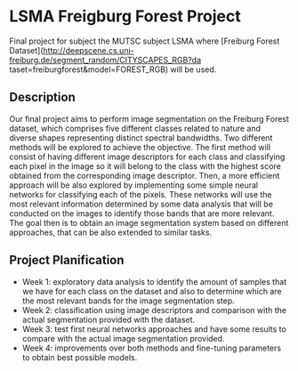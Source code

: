 # LSMA Freigburg Forest Project
Final project for subject the MUTSC subject LSMA where [Freiburg Forest Dataset](http://deepscene.cs.uni-freiburg.de/segment_random/CITYSCAPES_RGB?da
taset=freiburgforest&model=FOREST_RGB) will be used.

## Description
Our final project aims to perform image segmentation on the Freiburg Forest dataset,
which comprises five different classes related to nature and diverse shapes
representing distinct spectral bandwidths. Two different methods will be explored to
achieve the objective. The first method will consist of having different image
descriptors for each class and classifying each pixel in the image so it will belong to
the class with the highest score obtained from the corresponding image descriptor.
Then, a more efficient approach will be also explored by implementing some simple
neural networks for classifying each of the pixels. These networks will use the most
relevant information determined by some data analysis that will be conducted on the
images to identify those bands that are more relevant. The goal then is to obtain an
image segmentation system based on different approaches, that can be also
extended to similar tasks.

## Project Planification
- Week 1: exploratory data analysis to identify the amount of samples that we
have for each class on the dataset and also to determine which are the most
relevant bands for the image segmentation step.
- Week 2: classification using image descriptors and comparison with the
actual segmentation provided with the dataset.
- Week 3: test first neural networks approaches and have some results to
compare with the actual image segmentation provided.
- Week 4: improvements over both methods and fine-tuning parameters to
obtain best possible models.
